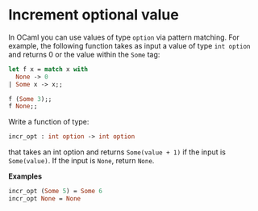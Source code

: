# Increment optional value

In OCaml you can use values of type `option` via pattern matching. 
For example, the following function takes as input a value of type `int option` and returns 0 or the value within the `Some` tag:
```ocaml
let f x = match x with
  None -> 0
| Some x -> x;;

f (Some 3);;
f None;;
```

Write a function of type:
```ocaml
incr_opt : int option -> int option
```
that takes an int option and returns `Some(value + 1)` if the input is `Some(value)`. If the input is `None`, return `None`.

**Examples**
```ocaml
incr_opt (Some 5) = Some 6
incr_opt None = None
```
